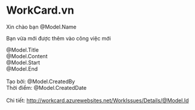 ﻿# WorkCard.vn

Xin chào bạn @Model.Name

Bạn vừa mới được thêm vào công việc mới

@Model.Title <br>
@Model.Content<br>
@Model.Start<br>
@Model.End<br>
<br>
Tạo bởi: @Model.CreatedBy<br>
Thời điểm: @Model.CreatedDate<br>
<br>
Chi tiết: http://workcard.azurewebsites.net/WorkIssues/Details/@Model.Id